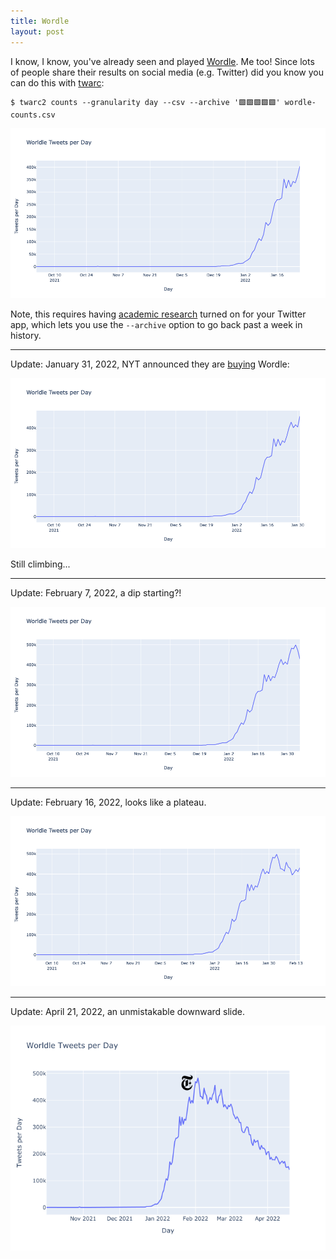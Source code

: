 ```yaml
---
title: Wordle
layout: post
---
```


I know, I know, you've already seen and played [Wordle]. Me too! Since lots of people share their results on social media (e.g. Twitter) did you know you can do this with [twarc]:

```
$ twarc2 counts --granularity day --csv --archive '🟩🟩🟩🟩🟩' wordle-counts.csv
```

<a href="https://github.com/edsu/notebooks/blob/master/Wordle.ipynb"><img src="/images/wordle-counts.png" class="img-responsive"></a>

Note, this requires having [academic research] turned on for your Twitter app, which lets you use the `--archive` option to go back past a week in history.

---

Update: January 31, 2022, NYT announced they are [buying] Wordle:

<a href="https://github.com/edsu/notebooks/blob/master/Wordle.ipynb"><img src="/images/wordle-counts2.png" class="img-responsive"></a>

Still climbing...

---

Update: February 7, 2022, a dip starting?!

<a href="https://github.com/edsu/notebooks/blob/master/Wordle.ipynb"><img src="/images/wordle-counts3.png" class="img-responsive"></a>

---

Update: February 16, 2022, looks like a plateau.

<a href="https://github.com/edsu/notebooks/blob/master/Wordle.ipynb"><img src="/images/wordle-counts4.png" class="img-responsive"></a>

---

Update: April 21, 2022, an unmistakable downward slide.

<a href="https://github.com/edsu/notebooks/blob/master/Wordle.ipynb"><img src="/images/wordle-counts5.png" class="img-responsive"></a>

[twarc]: https://twarc-project.readthedocs.org
[Wordle]: https://www.nytimes.com/2022/01/03/technology/wordle-word-game-creator.html
[academic research]: https://developer.twitter.com/en/products/twitter-api/academic-research
[buying]: https://www.nytimes.com/2022/01/31/business/media/new-york-times-wordle.html


